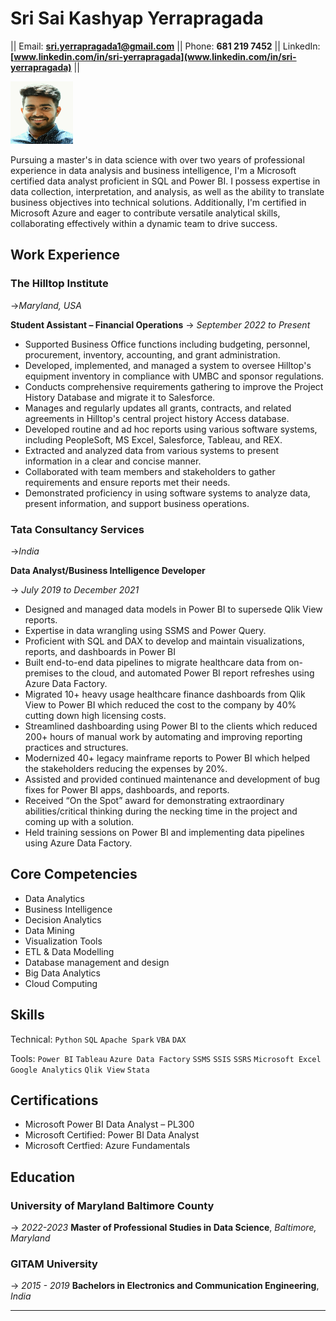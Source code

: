 # **Sri Sai Kashyap Yerrapragada**

|| Email: **<sri.yerrapragada1@gmail.com>** || Phone: **681 219 7452** || LinkedIn: **[www.linkedin.com/in/sri-yerrapragada](www.linkedin.com/in/sri-yerrapragada)** ||

<img src="headshot.jpg" alt="Your Headshot" width="100" height="100">

Pursuing a master's in data science with over two years of professional experience in data analysis and business intelligence, I'm a Microsoft certified data analyst proficient in SQL and Power BI. I possess expertise in data collection, interpretation, and analysis, as well as the ability to translate business objectives into technical solutions. Additionally, I'm certified in Microsoft Azure and eager to contribute versatile analytical skills, collaborating effectively within a dynamic team to drive success.

## Work Experience

### The Hilltop Institute
->_Maryland, USA_

**Student Assistant – Financial Operations**
-> _September 2022 to Present_

- Supported Business Office functions including budgeting, personnel, 				  procurement, inventory, accounting, and grant administration.
- Developed, implemented, and managed a system to oversee Hilltop's equipment inventory in compliance with UMBC and sponsor regulations.
- Conducts comprehensive requirements gathering to improve the Project History Database and migrate it to Salesforce.
- Manages and regularly updates all grants, contracts, and related agreements in Hilltop's central project history Access database.
- Developed routine and ad hoc reports using various software systems, including PeopleSoft, MS Excel, Salesforce, Tableau, and REX.
- Extracted and analyzed data from various systems to present information in a clear and concise manner.
- Collaborated with team members and stakeholders to gather requirements and ensure reports met their needs.
- Demonstrated proficiency in using software systems to analyze data, present information, and support business operations.

### Tata Consultancy Services 
->_India_

**Data Analyst/Business Intelligence Developer**

-> _July 2019 to December 2021_

- Designed and managed data models in Power BI to supersede Qlik View reports. 
- Expertise in data wrangling using SSMS and Power Query. 
- Proficient with SQL and DAX to develop and maintain visualizations, reports, and dashboards in Power BI
- Built end-to-end data pipelines to migrate healthcare data from on-premises to the cloud, and automated Power BI report refreshes using Azure Data Factory.
- Migrated 10+ heavy usage healthcare finance dashboards from Qlik View to Power BI which reduced the cost to the company by 40% cutting down high licensing costs. 
- Streamlined dashboarding using Power BI to the clients which reduced 200+ hours of manual work by automating and improving reporting practices and structures.
- Modernized 40+ legacy mainframe reports to Power BI which helped the stakeholders reducing the expenses by 20%.
- Assisted and provided continued maintenance and development of bug fixes for Power BI apps, dashboards, and reports. 
- Received “On the Spot” award for demonstrating extraordinary abilities/critical thinking during the necking time in the project and coming up with a solution.
- Held training sessions on Power BI and implementing data pipelines using Azure Data Factory.


## Core Competencies

- Data Analytics
- Business Intelligence
- Decision Analytics
- Data Mining
- Visualization Tools
- ETL & Data Modelling
- Database management and design
- Big Data Analytics
- Cloud Computing

## Skills

Technical: `Python` `SQL` `Apache Spark` `VBA` `DAX`

Tools: `Power BI` `Tableau` `Azure Data Factory` `SSMS` `SSIS` `SSRS` `Microsoft Excel` `Google Analytics` `Qlik View` `Stata`

## Certifications
- Microsoft Power BI Data Analyst – PL300
- Microsoft Certified: Power BI Data Analyst
- Microsoft Certfied: Azure Fundamentals

## Education

### University of Maryland Baltimore County 
-> _2022-2023_
**Master of Professional Studies in Data Science**, _Baltimore, Maryland_

### GITAM University
-> _2015 - 2019_
**Bachelors in Electronics and Communication Engineering**,  _India_

---

